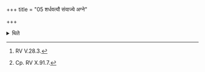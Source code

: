 +++
title = "05 शर्धवत्यौ संयाज्ये अग्ने"

+++

<details><summary>थिते</summary>

5. The invitatory and offering-verses of the Sviṣṭakr̥t-offering of the Vaimr̥dha-rite (should be) containing the word śardha: agne śardha mahate...[^1] and vātopadhūta...[^2]  

[^1]: RV V.28.3.  

[^2]: Cp. RV X.91.7.
</details>
